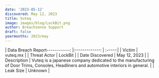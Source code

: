 ```yaml
---
date: '2023-05-12'
discovered: May 12, 2023
title: Vuteq
image: images/blog/LockBit.png
author: Breachsense Support
draft: false
yearmonths: 2023/may
---
```


| Data Breach Report------------:     |:-------------:    | :-----:|
| Victim      | vuteq.mx      | 
| Threat Actor      | LockBit      | 
| Date Discovered      | May 12, 2023      | 
| Description      | Vuteq is a japanese company dedicated to the manufacturing of Door Trims, Consoles, Headliners and automotive interiors in general.      | 
| Leak Size      | Unknown      | 

